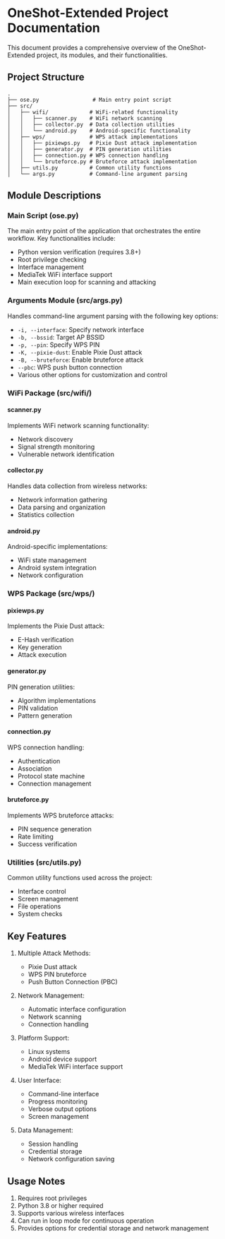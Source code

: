 # OneShot-Extended Project Documentation

This document provides a comprehensive overview of the OneShot-Extended project, its modules, and their functionalities.

## Project Structure

```
.
├── ose.py                 # Main entry point script
├── src/
│   ├── wifi/             # WiFi-related functionality
│   │   ├── scanner.py    # WiFi network scanning
│   │   ├── collector.py  # Data collection utilities
│   │   └── android.py    # Android-specific functionality
│   ├── wps/              # WPS attack implementations
│   │   ├── pixiewps.py   # Pixie Dust attack implementation
│   │   ├── generator.py  # PIN generation utilities
│   │   ├── connection.py # WPS connection handling
│   │   └── bruteforce.py # Bruteforce attack implementation
│   ├── utils.py          # Common utility functions
│   └── args.py           # Command-line argument parsing
```

## Module Descriptions

### Main Script (ose.py)
The main entry point of the application that orchestrates the entire workflow. Key functionalities include:
- Python version verification (requires 3.8+)
- Root privilege checking
- Interface management
- MediaTek WiFi interface support
- Main execution loop for scanning and attacking

### Arguments Module (src/args.py)
Handles command-line argument parsing with the following key options:
- `-i, --interface`: Specify network interface
- `-b, --bssid`: Target AP BSSID
- `-p, --pin`: Specify WPS PIN
- `-K, --pixie-dust`: Enable Pixie Dust attack
- `-B, --bruteforce`: Enable bruteforce attack
- `--pbc`: WPS push button connection
- Various other options for customization and control

### WiFi Package (src/wifi/)

#### scanner.py
Implements WiFi network scanning functionality:
- Network discovery
- Signal strength monitoring
- Vulnerable network identification

#### collector.py
Handles data collection from wireless networks:
- Network information gathering
- Data parsing and organization
- Statistics collection

#### android.py
Android-specific implementations:
- WiFi state management
- Android system integration
- Network configuration

### WPS Package (src/wps/)

#### pixiewps.py
Implements the Pixie Dust attack:
- E-Hash verification
- Key generation
- Attack execution

#### generator.py
PIN generation utilities:
- Algorithm implementations
- PIN validation
- Pattern generation

#### connection.py
WPS connection handling:
- Authentication
- Association
- Protocol state machine
- Connection management

#### bruteforce.py
Implements WPS bruteforce attacks:
- PIN sequence generation
- Rate limiting
- Success verification

### Utilities (src/utils.py)
Common utility functions used across the project:
- Interface control
- Screen management
- File operations
- System checks

## Key Features

1. Multiple Attack Methods:
   - Pixie Dust attack
   - WPS PIN bruteforce
   - Push Button Connection (PBC)

2. Network Management:
   - Automatic interface configuration
   - Network scanning
   - Connection handling

3. Platform Support:
   - Linux systems
   - Android device support
   - MediaTek WiFi interface support

4. User Interface:
   - Command-line interface
   - Progress monitoring
   - Verbose output options
   - Screen management

5. Data Management:
   - Session handling
   - Credential storage
   - Network configuration saving

## Usage Notes

1. Requires root privileges
2. Python 3.8 or higher required
3. Supports various wireless interfaces
4. Can run in loop mode for continuous operation
5. Provides options for credential storage and network management 